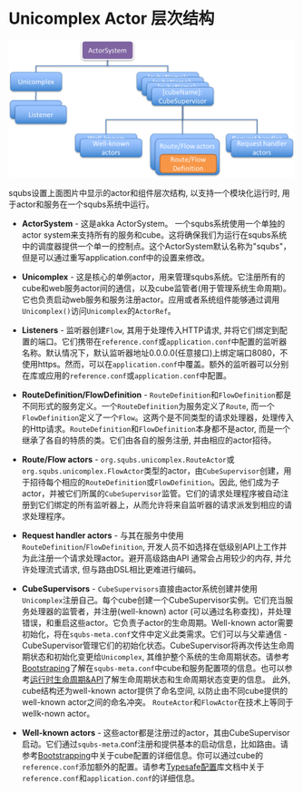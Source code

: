 
# Unicomplex Actor 层次结构

![image](img/squbs-actor-hierarchy.png)

squbs设置上面图片中显示的actor和组件层次结构, 以支持一个模块化运行时, 用于actor和服务在一个squbs系统中运行。

* **ActorSystem** - 这是akka ActorSystem。 一个squbs系统使用一个单独的actor system来支持所有的服务和cube。这将确保我们为运行在squbs系统中的调度器提供一个单一的控制点。这个ActorSystem默认名称为"squbs"，但是可以通过重写application.conf中的设置来修改。

* **Unicomplex** - 这是核心的单例actor，用来管理squbs系统。它注册所有的cube和web服务actor间的通信，以及cube监管者(用于管理系统生命周期)。它也负责启动web服务和服务注册actor。应用或者系统组件能够通过调用`Unicomplex()`访问`Unicomplex`的`ActorRef`。

* **Listeners** - 监听器创建`Flow`, 其用于处理传入HTTP请求, 并将它们绑定到配置的端口。它们携带在`reference.conf`或`application.conf`中配置的监听器名称。默认情况下，默认监听器地址0.0.0.0(任意接口)上绑定端口8080，不使用https。然而，可以在`application.conf`中覆盖。额外的监听器可以分别在库或应用的`reference.conf`或`application.conf`中配置。

* **RouteDefinition/FlowDefinition** - `RouteDefinition`和`FlowDefinition`都是不同形式的服务定义。一个`RouteDefinition`为服务定义了`Route`, 而一个`FlowDefinition`定义了一个`Flow`。这两个是不同类型的请求处理器，处理传入的Http请求。`RouteDefinition`和`FlowDefinition`本身都不是actor, 而是一个继承了各自的特质的类。它们由各自的服务注册, 并由相应的actor招待。

* **Route/Flow actors** - `org.squbs.unicomplex.RouteActor`或`org.squbs.unicomplex.FlowActor`类型的actor，由`CubeSupervisor`创建，用于招待每个相应的`RouteDefinition`或`FlowDefinition`。因此, 他们成为子actor，并被它们所属的`CubeSupervisor`监管。它们的请求处理程序被自动注册到它们绑定的所有监听器上，从而允许将来自监听器的请求派发到相应的请求处理程序。

* **Request handler actors** - 与其在服务中使用`RouteDefinition`/`FlowDefinition`, 开发人员不如选择在低级别API上工作并为此注册一个请求处理actor。避开高级路由API 通常会占用较少的内存, 并允许处理流式请求, 但与路由DSL相比更难进行编码。

* **CubeSupervisors** - `CubeSupervisors`直接由actor系统创建并使用`Unicomplex`注册自己。每个cube创建一个CubeSupervisor实例。它们充当服务处理器的监管者，并注册(well-known) actor (可以通过名称查找)，并处理错误，和重启这些actor。它负责子actor的生命周期。Well-known actor需要初始化，将在`squbs-meta.conf`文件中定义此类需求。它们可以与父辈通信 - CubeSupervisor管理它们的初始化状态。CubeSupervisor将再次传达生命周期状态和初始化变更给`Unicomplex`, 其维护整个系统的生命周期状态。请参考[Bootstraping](bootstrap.md)了解在`squbs-meta.conf`中cube和服务配置项的信息。也可以参考[运行时生命周期&API](lifecycle.md)了解生命周期状态和生命周期状态变更的信息。 此外, cube结构还为well-known actor提供了命名空间, 以防止由不同cube提供的well-known actor之间的命名冲突。
`RouteActor`和`FlowActor`在技术上等同于wellk-nown actor。

* **Well-known actors** - 这些actor都是注册过的actor，其由CubeSupervisor启动。它们通过`squbs-meta`.conf注册和提供基本的启动信息，比如路由。请参考[Bootstrapping](bootstrap.md)中关于cube配置的详细信息。你可以通过cube的`reference.conf`添加额外的配置。请参考[Typesafe配置](https://github.com/typesafehub/config)库文档中关于`reference.conf`和`application.conf`的详细信息。
